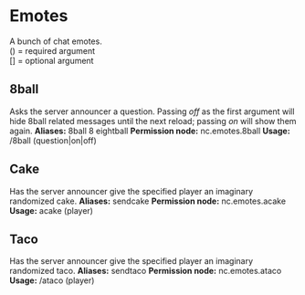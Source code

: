 # Emotes
A bunch of chat emotes.  
() = required argument  
[] = optional argument
## 8ball
Asks the server announcer a question.
Passing *off* as the first argument will hide 8ball related messages until the next reload; passing *on* will show them again.
**Aliases:** 8ball 8 eightball
**Permission node:** nc.emotes.8ball
**Usage:** /8ball (question|on|off)
## Cake
Has the server announcer give the specified player an imaginary randomized cake.
**Aliases:** sendcake
**Permission node:** nc.emotes.acake
**Usage:** acake (player)
## Taco
Has the server announcer give the specified player an imaginary randomized taco.
**Aliases:** sendtaco
**Permission node:** nc.emotes.ataco
**Usage:** /ataco (player)